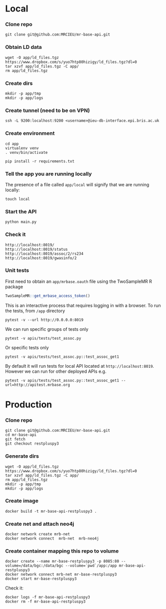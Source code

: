 # Local


### Clone repo

```
git clone git@github.com:MRCIEU/mr-base-api.git
```

### Obtain LD data
```
wget -O app/ld_files.tgz https://www.dropbox.com/s/yuo7htp80hizigy/ld_files.tgz?dl=0
tar xzvf app/ld_files.tgz -C app/
rm app/ld_files.tgz
```

### Create dirs

```
mkdir -p app/tmp
mkdir -p app/logs
```


### Create tunnel (need to be on VPN)
```
ssh -L 9200:localhost:9200 <username>@ieu-db-interface.epi.bris.ac.uk
```


### Create environment
```
cd app
virtualenv venv
. venv/bin/activate

pip install -r requirements.txt
```

### Tell the app you are running locally

The presence of a file called `app/local` will signify that we are running locally:

```
touch local
```

### Start the API
```
python main.py
```

### Check it
```
http://localhost:8019/
http://localhost:8019/status
http://localhost:8019/assoc/2/rs234
http://localhost:8019/gwasinfo/2
```

### Unit tests
First need to obtain an `app/mrbase.oauth` file using the TwoSampleMR R package

```r
TwoSampleMR::get_mrbase_access_token()
```

This is an interactive process that requires logging in with a browser. To run the tests, from `/app` directory

```
pytest -v --url http://0.0.0.0:8019
```

We can run specific groups of tests only

```
pytest -v apis/tests/test_assoc.py
```

Or specific tests only

```
pytest -v apis/tests/test_assoc.py::test_assoc_get1
```

By default it will run tests for local API located at `http://localhost:8019`. However we can run for other deployed APIs e.g.

```
pytest -v apis/tests/test_assoc.py::test_assoc_get1 --url=http://apitest.mrbase.org
```


# Production

### Clone repo

```
git clone git@github.com:MRCIEU/mr-base-api.git
cd mr-base-api
git fetch
git checkout restpluspy3
```

### Generate dirs
```
wget -O app/ld_files.tgz https://www.dropbox.com/s/yuo7htp80hizigy/ld_files.tgz?dl=0
tar xzvf app/ld_files.tgz -C app/
rm app/ld_files.tgz
mkdir -p app/tmp
mkdir -p app/logs
```

### Create image

```
docker build -t mr-base-api-restpluspy3 .
```

### Create net and attach neo4j
```
docker network create mrb-net
docker network connect  mrb-net  mrb-neo4j
```

### Create container mapping this repo to volume

```
docker create --name mr-base-restpluspy3 -p 8085:80 --volume=/data/bgc:/data/bgc --volume=`pwd`/app:/app mr-base-api-restpluspy3
docker network connect mrb-net mr-base-restpluspy3
docker start mr-base-restpluspy3
```

Check it:

```
docker logs -f mr-base-api-restpluspy3
docker rm -f mr-base-api-restpluspy3
```
